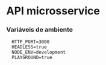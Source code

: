 # API microsservice

### Variáveis de ambiente
```
  HTTP_PORT=3000
  HEADLESS=true
  NODE_ENV=development
  PLAYGROUND=true
```